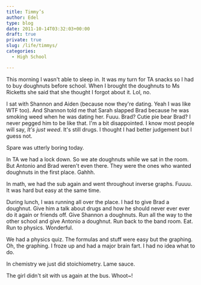 ```yaml
---
title: Timmy’s
author: Edel
type: blog
date: 2011-10-14T03:32:03+00:00
draft: true
private: true
slug: /life/timmys/
categories:
  - High School

---
```

This morning I wasn't able to sleep in. It was my turn for TA snacks so I had to buy doughnuts before school. When I brought the doughnuts to Ms Ricketts she said that she thought I forgot about it. Lol, no.

I sat with Shannon and Aiden (because now they're dating. Yeah I was like WTF too). And Shannon told me that Sarah slapped Brad because he was smoking weed when he was dating her. Fuuu. Brad? Cutie pie bear Brad? I never pegged him to be like that. I'm a bit disappointed. I know most people will say, _It's just weed_. It's still drugs. I thought I had better judgement but I guess not.

Spare was utterly boring today.

In TA we had a lock down. So we ate doughnuts while we sat in the room. But Antonio and Brad weren't even there. They were the ones who wanted doughnuts in the first place. Gahhh.

In math, we had the sub again and went throughout inverse graphs. Fuuuu. It was hard but easy at the same time.

During lunch, I was running all over the place. I had to give Brad a doughnut. Give him a talk about drugs and how he should never ever ever do it again or friends off. Give Shannon a doughnuts. Run all the way to the other school and give Antonio a doughnut. Run back to the band room. Eat. Run to physics. Wonderful.

We had a physics quiz. The formulas and stuff were easy but the graphing. Oh, the graphing. I froze up and had a major brain fart. I had no idea what to do.

In chemistry we just did stoichiometry. Lame sauce.

The girl didn't sit with us again at the bus. Whoot~!


